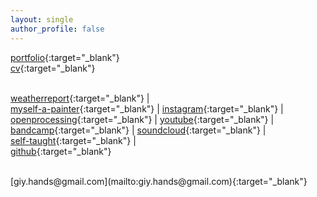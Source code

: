 ```yaml
---
layout: single
author_profile: false
---
```


[portfolio](https://docs.google.com/document/d/e/2PACX-1vQ_gT1CcOQbYR2mQFOmkSBXGylTd2CYwzsAzJH-9U1e1fvCoWfRfVj399nJa9r5buTDz8rbU6_dlp8J/pub){:target="_blank"}   
[cv](https://drive.google.com/open?id=1KCO-WvrEvPSmPJIcfNuUF3WLoQCZIcHE_-ad1KQncoE){:target="_blank"}   
<br>

[weatherreport](https://wrhome.super.site/){:target="_blank"} |<br>
[myself-a-painter](https://myselfapainter.super.site/){:target="_blank"} |
[instagram](https://www.instagram.com/giy.eyear/){:target="_blank"} |
[openprocessing](https://www.openprocessing.org/user/139857/#sketches){:target="_blank"} |
[youtube](https://www.youtube.com/@code-draw){:target="_blank"} |<br>
[bandcamp](https://thisriver.bandcamp.com/){:target="_blank"} |
[soundcloud](https://soundcloud.com/thisriver){:target="_blank"} |<br>
[self-taught](https://morfant.github.io/self-taught/){:target="_blank"} |<br>
[github](https://github.com/morfant/){:target="_blank"}

<br>
[giy.hands@gmail.com](mailto:giy.hands@gmail.com){:target="_blank"}   

  
  
